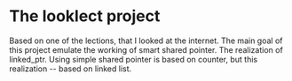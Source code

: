 # The looklect project

Based on one of the lections, that I looked at the internet. 
The main goal of this project emulate the working of smart shared pointer.
The realization of linked_ptr<T>. 
Using simple shared pointer is based on counter, but this realization -- based on linked list.
